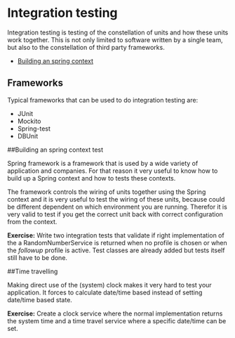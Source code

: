 # Integration testing

Integration testing is testing of the constellation of units and how these units work together. 
This is not only limited to software written by a single team, but also to the constellation of third 
party frameworks.

- [Building an spring context](#building-an-spring-context)

## Frameworks

Typical frameworks that can be used to do integration testing are:

- JUnit
- Mockito
- Spring-test
- DBUnit


##Building an spring context test

Spring framework is a framework that is used by a wide variety of application and companies. 
For that reason it very useful to know how to build up a Spring context and how to tests these 
contexts.

The framework controls the wiring of units together using the Spring context and it is very useful 
to test the wiring of these units, because could be different dependent on which environment you are 
running. Therefor it is very valid to test if you get the correct unit back with correct configuration 
from the context.

**Exercise:** Write two integration tests that validate if right implementation of the a RandomNumberService 
is returned when no profile is chosen or when the *followup* profile is active. Test classes are already added
but tests itself still have to be done.



##Time travelling

Making direct use of the (system) clock makes it very hard to test your application. It forces 
 to calculate date/time based instead of setting date/time based state.
 
**Exercise:** Create a clock service where the normal implementation returns the system time and 
a time travel service where a specific date/time can be set.



